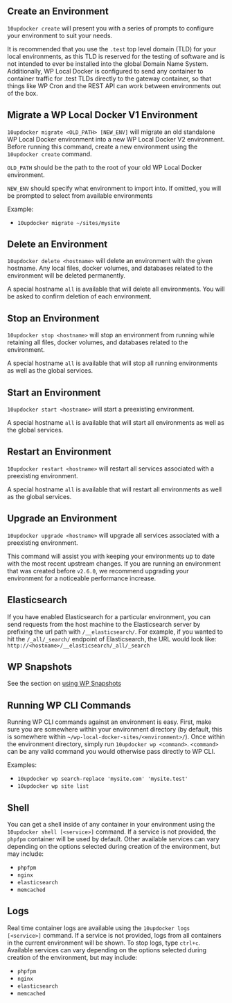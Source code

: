 ## Create an Environment

`10updocker create` will present you with a series of prompts to configure your environment to suit your needs.

It is recommended that you use the `.test` top level domain (TLD) for your local environments, as this TLD is reserved
for the testing of software and is not intended to ever be installed into the global Domain Name System. Additionally,
WP Local Docker is configured to send any container to container traffic for .test TLDs directly to the gateway
container, so that things like WP Cron and the REST API can work between environments out of the box.

## Migrate a WP Local Docker V1 Environment

`10updocker migrate <OLD_PATH> [NEW_ENV]` will migrate an old standalone WP Local Docker environment into a new WP Local Docker V2
environment. Before running this command, create a new environment using the `10updocker create` command.

`OLD_PATH` should be the path to the root of your old WP Local Docker environment.

`NEW_ENV` should specify what environment to import into. If omitted, you will be prompted to select from available environments

Example:
* `10updocker migrate ~/sites/mysite`

## Delete an Environment

`10updocker delete <hostname>` will delete an environment with the given hostname. Any local files, docker volumes, and
databases related to the environment will be deleted permanently.

A special hostname `all` is available that will delete all environments. You will be asked to confirm deletion of each
environment.

## Stop an Environment

`10updocker stop <hostname>` will stop an environment from running while retaining all files, docker volumes, and
databases related to the environment.

A special hostname `all` is available that will stop all running environments as well as the global services.

## Start an Environment

`10updocker start <hostname>` will start a preexisting environment.

A special hostname `all` is available that will start all environments as well as the global services.

## Restart an Environment

`10updocker restart <hostname>` will restart all services associated with a preexisting environment.

A special hostname `all` is available that will restart all environments as well as the global services.

## Upgrade an Environment

`10updocker upgrade <hostname>` will upgrade all services associated with a preexisting environment.

This command will assist you with keeping your environments up to date with the most recent upstream changes. If you
are running an environment that was created before `v2.6.0`, we recommend upgrading your environment for a noticeable
performance increase.

## Elasticsearch

If you have enabled Elasticsearch for a particular environment, you can send requests from the host machine to the
Elasticsearch server by prefixing the url path with `/__elasticsearch/`. For example, if you wanted to hit the
`/_all/_search/` endpoint of Elasticsearch, the URL would look like: `http://<hostname>/__elasticsearch/_all/_search`

## WP Snapshots

See the section on [using WP Snapshots](../wp-snapshots)

## Running WP CLI Commands

Running WP CLI commands against an environment is easy. First, make sure you are somewhere within your environment
directory (by default, this is somewhere within `~/wp-local-docker-sites/<environment>/`). Once within the environment
directory, simply run `10updocker wp <command>`. `<command>` can be any valid command you would otherwise pass directly
to WP CLI.

Examples:
* `10updocker wp search-replace 'mysite.com' 'mysite.test'`
* `10updocker wp site list`

## Shell

You can get a shell inside of any container in your environment using the `10updocker shell [<service>]` command. If a
service is not provided, the `phpfpm` container will be used by default. Other available services can vary depending
on the options selected during creation of the environment, but may include:
* `phpfpm`
* `nginx`
* `elasticsearch`
* `memcached`

## Logs

Real time container logs are available using the `10updocker logs [<service>]` command. If a service is not provided,
logs from all containers in the current environment will be shown. To stop logs, type `ctrl+c`. Available services can
vary depending on the options selected during creation of the environment, but may include:
* `phpfpm`
* `nginx`
* `elasticsearch`
* `memcached`
